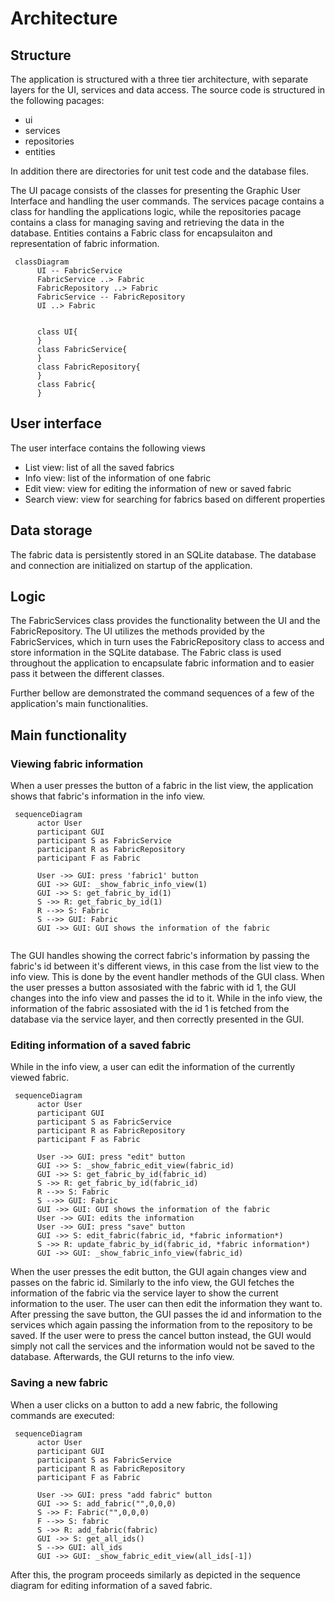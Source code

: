 # Architecture

## Structure

The application is structured with a three tier architecture, with separate layers for the UI, services and data access. The source code is structured in the following pacages:
 - ui
 - services
 - repositories
 - entities

In addition there are directories for unit test code and the database files.

The UI pacage consists of the classes for presenting the Graphic User Interface and handling the user commands. The services pacage contains a class for handling the applications logic, while the repositories pacage contains a class for managing saving and retrieving the data in the database. Entities contains a Fabric class for encapsulaiton and representation of fabric information.


```mermaid
 classDiagram
      UI -- FabricService
      FabricService ..> Fabric
      FabricRepository ..> Fabric
      FabricService -- FabricRepository
      UI ..> Fabric
      
      
      class UI{
      }
      class FabricService{
      }
      class FabricRepository{
      }
      class Fabric{
      }
```

## User interface

The user interface contains the following views
 - List view: list of all the saved fabrics
 - Info view: list of the information of one fabric
 - Edit view: view for editing the information of new or saved fabric
 - Search view: view for searching for fabrics based on different properties


## Data storage

The fabric data is persistently stored in an SQLite database. The database and connection are initialized on startup of the application.

## Logic

The FabricServices class provides the functionality between the UI and the FabricRepository. The UI utilizes the methods provided by the FabricServices, which in turn uses the FabricRepository class to access and store information in the SQLite database.
The Fabric class is used throughout the application to encapsulate fabric information and to easier pass it between the different classes.

Further bellow are demonstrated the command sequences of a few of the application's main functionalities.

## Main functionality

### Viewing fabric information

When a user presses the button of a fabric in the list view, the application shows that fabric's information in the info view. 
```mermaid
 sequenceDiagram
      actor User
      participant GUI
      participant S as FabricService
      participant R as FabricRepository
      participant F as Fabric
      
      User ->> GUI: press 'fabric1' button
      GUI ->> GUI: _show_fabric_info_view(1)
      GUI ->> S: get_fabric_by_id(1)
      S ->> R: get_fabric_by_id(1)
      R -->> S: Fabric
      S -->> GUI: Fabric
      GUI ->> GUI: GUI shows the information of the fabric
      
```     
The GUI handles showing the correct fabric's information by passing the fabric's id between it's different views, in this case from the list view to the info view. This is done by the event handler methods of the GUI class. When the user presses a button assosiated with the fabric with id 1, the GUI changes into the info view and passes the id to it. While in the info view, the information of the fabric assosiated with the id 1 is fetched from the database via the service layer, and then correctly presented in the GUI.


### Editing information of a saved fabric

While in the info view, a user can edit the information of the currently viewed fabric.
```mermaid
 sequenceDiagram
      actor User
      participant GUI
      participant S as FabricService
      participant R as FabricRepository
      participant F as Fabric
      
      User ->> GUI: press "edit" button
      GUI ->> S: _show_fabric_edit_view(fabric_id)
      GUI ->> S: get_fabric_by_id(fabric_id)
      S ->> R: get_fabric_by_id(fabric_id)
      R -->> S: Fabric
      S -->> GUI: Fabric
      GUI ->> GUI: GUI shows the information of the fabric
      User ->> GUI: edits the information
      User ->> GUI: press "save" button
      GUI ->> S: edit_fabric(fabric_id, *fabric information*)
      S ->> R: update_fabric_by_id(fabric_id, *fabric information*)
      GUI ->> GUI: _show_fabric_info_view(fabric_id)      

```    
When the user presses the edit button, the GUI again changes view and passes on the fabric id. Similarly to the info view, the GUI fetches the information of the fabric via the service layer to show the current information to the user. The user can then edit the information they want to. After pressing the save button, the GUI passes the id and information to the services which again passing the information from to the repository to be saved. If the user were to press the cancel button instead, the GUI would simply not call the services and the information would not be saved to the database. Afterwards, the GUI returns to the info view.

### Saving a new fabric

When a user clicks on a button to add a new fabric, the following commands are executed:

```mermaid
 sequenceDiagram
      actor User
      participant GUI
      participant S as FabricService
      participant R as FabricRepository
      participant F as Fabric
      
      User ->> GUI: press "add fabric" button
      GUI ->> S: add_fabric("",0,0,0)
      S ->> F: Fabric("",0,0,0)
      F -->> S: fabric
      S ->> R: add_fabric(fabric)
      GUI ->> S: get_all_ids()
      S -->> GUI: all_ids
      GUI ->> GUI: _show_fabric_edit_view(all_ids[-1])   
```
After this, the program proceeds similarly as depicted in the sequence diagram for editing information of a saved fabric.

